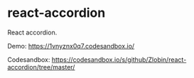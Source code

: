 # react-accordion

React accordion.  

Demo: https://1vnyznx0q7.codesandbox.io/

Codesandbox: https://codesandbox.io/s/github/Zlobin/react-accordion/tree/master/
